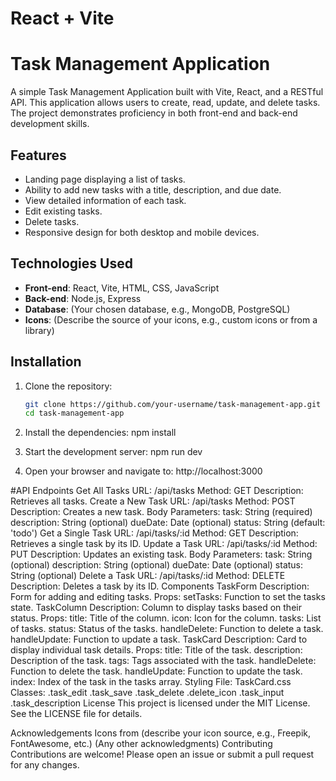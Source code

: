 # React + Vite
# Task Management Application

A simple Task Management Application built with Vite, React, and a RESTful API. This application allows users to create, read, update, and delete tasks. The project demonstrates proficiency in both front-end and back-end development skills.

## Features

- Landing page displaying a list of tasks.
- Ability to add new tasks with a title, description, and due date.
- View detailed information of each task.
- Edit existing tasks.
- Delete tasks.
- Responsive design for both desktop and mobile devices.

## Technologies Used

- **Front-end**: React, Vite, HTML, CSS, JavaScript
- **Back-end**: Node.js, Express
- **Database**: (Your chosen database, e.g., MongoDB, PostgreSQL)
- **Icons**: (Describe the source of your icons, e.g., custom icons or from a library)

## Installation

1. Clone the repository:
   ```sh
   git clone https://github.com/your-username/task-management-app.git
   cd task-management-app
2. Install the dependencies:
npm install

3. Start the development server:
npm run dev

4. Open your browser and navigate to:
http://localhost:3000

#API Endpoints
Get All Tasks
URL: /api/tasks
Method: GET
Description: Retrieves all tasks.
Create a New Task
URL: /api/tasks
Method: POST
Description: Creates a new task.
Body Parameters:
task: String (required)
description: String (optional)
dueDate: Date (optional)
status: String (default: 'todo')
Get a Single Task
URL: /api/tasks/:id
Method: GET
Description: Retrieves a single task by its ID.
Update a Task
URL: /api/tasks/:id
Method: PUT
Description: Updates an existing task.
Body Parameters:
task: String (optional)
description: String (optional)
dueDate: Date (optional)
status: String (optional)
Delete a Task
URL: /api/tasks/:id
Method: DELETE
Description: Deletes a task by its ID.
Components
TaskForm
Description: Form for adding and editing tasks.
Props:
setTasks: Function to set the tasks state.
TaskColumn
Description: Column to display tasks based on their status.
Props:
title: Title of the column.
icon: Icon for the column.
tasks: List of tasks.
status: Status of the tasks.
handleDelete: Function to delete a task.
handleUpdate: Function to update a task.
TaskCard
Description: Card to display individual task details.
Props:
title: Title of the task.
description: Description of the task.
tags: Tags associated with the task.
handleDelete: Function to delete the task.
handleUpdate: Function to update the task.
index: Index of the task in the tasks array.
Styling
File: TaskCard.css
Classes:
.task_edit
.task_save
.task_delete
.delete_icon
.task_input
.task_description
License
This project is licensed under the MIT License. See the LICENSE file for details.

Acknowledgements
Icons from (describe your icon source, e.g., Freepik, FontAwesome, etc.)
(Any other acknowledgments)
Contributing
Contributions are welcome! Please open an issue or submit a pull request for any changes.
